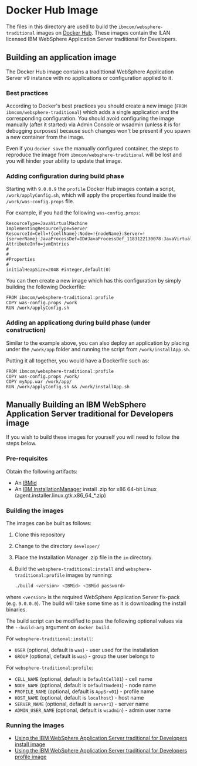 # Docker Hub Image

The files in this directory are used to build the `ibmcom/websphere-traditional` images on [Docker Hub](https://hub.docker.com/r/ibmcom/websphere-traditional/). These images contain the ILAN licensed IBM WebSphere Application Server traditional for Developers.

## Building an application image 

The Docker Hub image contains a tradittional WebSphere Application Server v9 instance with no applications or configuration applied to it.

### Best practices
According to Docker's best practices you should create a new image (`FROM ibmcom/websphere-traditional`) which adds a single application and the corresponding configuration.   You should avoid configuring the image manually (after it started) via Admin Console or wsadmin (unless it is for debugging purposes) because such changes won't be present if you spawn a new container from the image.  

Even if you `docker save` the manually configured container, the steps to reproduce the image from `ibmcom/websphere-traditional` will be lost and you will hinder your ability to update that image.

### Adding configuration during build phase

Starting with `9.0.0.9` the `profile` Docker Hub images contain a script, `/work/applyConfig.sh`, which will apply the properties found inside the `/work/was-config.props` file.  

For example, if you had the following `was-config.props`:

```
ResourceType=JavaVirtualMachine
ImplementingResourceType=Server
ResourceId=Cell=!{cellName}:Node=!{nodeName}:Server=!{serverName}:JavaProcessDef=ID#JavaProcessDef_1183122130078:JavaVirtualMachine=ID#JavaVirtualMachine_1183122130078
AttributeInfo=jvmEntries
#
#
#Properties
#
initialHeapSize=2048 #integer,default(0)
```

You can then create a new image which has this configuration by simply building the following Dockerfile:

```
FROM ibmcom/websphere-traditional:profile
COPY was-config.props /work
RUN /work/applyConfig.sh
```

### Adding an applicationg during build phase (under construction)

Similar to the example above, you can also deploy an application by placing under the `/work/app` folder and running the script from `/work/installApp.sh`.  

Putting it all together, you would have a Dockerfile such as:

```
FROM ibmcom/websphere-traditional:profile
COPY was-config.props /work/
COPY myApp.war /work/app/
RUN /work/applyConfig.sh && /work/installApp.sh 
```

## Manually Building an IBM WebSphere Application Server traditional for Developers image

If you wish to build these images for yourself you will need to follow the steps below.

### Pre-requisites

Obtain the following artifacts:
* An [IBMid](http://www.ibm.com/account/us-en/signup/register.html)
* An [IBM InstallationManager](http://www-01.ibm.com/support/docview.wss?uid=swg27025142) install .zip for x86 64-bit Linux (agent.installer.linux.gtk.x86_64_*.zip)

### Building the images

The images can be built as follows:

1. Clone this repository
2. Change to the directory `developer/`
3. Place the Installation Manager .zip file in the `im` directory.
4. Build the `websphere-traditional:install` and `websphere-traditional:profile` images by running:

    ```bash
    ./build <version> <IBMid> <IBMid password>
    ```
  where `<version>` is the required WebSphere Application Server fix-pack (e.g. `9.0.0.0`). The build will take some time as it is downloading the install binaries.

The build script can be modified to pass the following optional values via the `--build-arg` argument on `docker build`.

For `websphere-traditional:install`:
* `USER` (optional, default is `was`) - user used for the installation
* `GROUP` (optional, default is `was`) - group the user belongs to

For `websphere-traditional:profile`:
* `CELL_NAME` (optional, default is `DefaultCell01`) - cell name
* `NODE_NAME` (optional, default is `DefaultNode01`) - node name
* `PROFILE_NAME` (optional, default is `AppSrv01`) - profile name
* `HOST_NAME` (optional, default is `localhost`) - host name
* `SERVER_NAME` (optional, default is `server1`) - server name
* `ADMIN_USER_NAME` (optional, default is `wsadmin`) - admin user name

### Running the images

* [Using the IBM WebSphere Application Server traditional for Developers install image](Run-install-image.md)
* [Using the IBM WebSphere Application Server traditional for Developers profile image](Run-profile-image.md)
